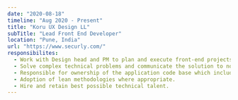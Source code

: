 ```yaml
---
date: "2020-08-18"
timeline: "Aug 2020 - Present"
title: "Koru UX Design LL"
subTitle: "Lead Front End Developer"
location: "Pune, India"
url: "https://www.securly.com/"
responsibilites:
  - Work with Design head and PM to plan and execute front-end projects, ensuring that the development team has the appropriate information to be successful.
  - Solve complex technical problems and communicate the solution to non-technical management and peers.
  - Responsible for ownership of the application code base which includes maintaining the integrity of the code, defining/enforcing standards and best practices, and performing and participating in code reviews.
  - Adoption of lean methodologies where appropriate.
  - Hire and retain best possible technical talent.
---
```

